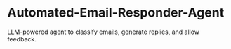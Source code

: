 # Automated-Email-Responder-Agent
LLM-powered agent to classify emails, generate replies, and allow feedback. 
